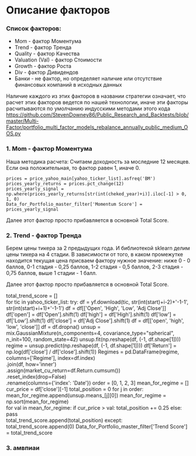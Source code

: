 # Описание факторов

### Список факторов:

* Mom - фактор Моментума
* Trend - фактор Тренда
* Quality - фактор Качества
* Valuation (Val) - фактор Стоимости
* Growth - фактор Роста
* Div - фактор Дивидендов
* Банки - не фактор, но определяет наличие или отсутствие финансовых компаний в исходных данных

Наличие каждого из этих факторов в названии стратегии означает, что расчет этих факторов ведется по нашей технологии, иначе эти факторы расчитываются по умолчанию индусскими методами этого кода https://github.com/StevenDowney86/Public_Research_and_Backtests/blob/master/Multi-Factor/portfolio_multi_factor_models_rebalance_annually_public_medium_OOS.py

### 1. Mom - фактор Моментума

Наша методика расчета:
Считаем доходность за моследние 12 месяцев. Если она положительная, то фактор равен 1, иначе 0.
```
prices = price_yahoo_main[yahoo_ticker_list].asfreq('BM')
prices_yearly_returns = prices.pct_change(12)
prices_yearly_signal = np.where(prices_yearly_returns[str(int(cheked_year)+i)].iloc[-1] > 0, 1, 0)
Data_for_Portfolio_master_filter['Momentum Score'] = prices_yearly_signal
```
Далее этот фактор просто прибавляется в основной Total Score.

### 2. Trend - фактор Тренда

Берем цены тикера за 2 предыдущих года. И библиотекой sklearn делим цены тикера на 4 стадии. В зависимости от того, в каком промежутке находится текущая цена присваем фактору нужное значение: ниже 0 - 0 баллов, 0-1 стадия - 0,25 баллов, 1-2 стадия - 0,5 баллов, 2-3 стадия - 0,75 баллов, выше 1 стадии - 1 балл.

Далее этот фактор просто прибавляется в основной Total Score.

total_trend_score = []    
    for tic in yahoo_ticker_list:
        try:
            df = yf.download(tic, str(int(start)+i-2)+'-1-1', str(int(start)+i+1)+'-1-1')
            df = df[['Open', 'High', 'Low', 'Adj Close']]
            df['open'] = df['Open'].shift(1)
            df['high'] = df['High'].shift(1)
            df['low'] = df['Low'].shift(1)
            df['close'] = df['Adj Close'].shift(1)
            df = df[['open', 'high', 'low', 'close']]
            df = df.dropna()
            unsup = mix.GaussianMixture(n_components=4,
                                        covariance_type="spherical",
                                        n_init=100,
                                        random_state=42)
            unsup.fit(np.reshape(df, (-1, df.shape[1])))
            regime = unsup.predict(np.reshape(df, (-1, df.shape[1])))
            df['Return'] = np.log(df['close'] / df['close'].shift(1))
            Regimes = pd.DataFrame(regime, columns=['Regime'], index=df.index) \
                .join(df, how='inner') \
                .assign(market_cu_return=df.Return.cumsum()) \
                .reset_index(drop=False) \
                .rename(columns={'index': 'Date'})
            order = [0, 1, 2, 3]
            mean_for_regime = []
            cur_price = df['close'][-1]
            total_position = 0
            for j in order:
                mean_for_regime.append(unsup.means_[j][0])
            mean_for_regime = np.sort(mean_for_regime)   
            for val in  mean_for_regime:
                if cur_price > val:
                    total_position += 0.25
                else:
                    pass                
            total_trend_score.append(total_position)
        except:
            total_trend_score.append(0)
    Data_for_Portfolio_master_filter['Trend Score'] = total_trend_score

### 3. амвпиаи
